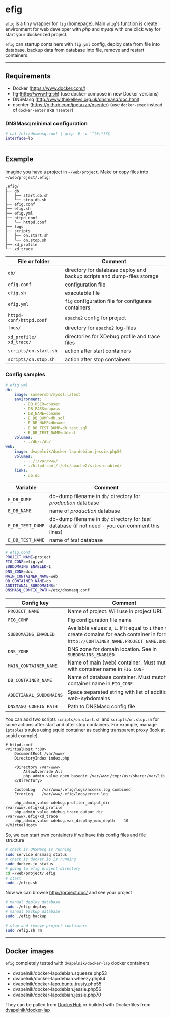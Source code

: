 # efig

`efig` is a tiny wrapper for `fig` [(homepage)](http://www.fig.sh). Main `efig`'s function is create environment for web developer with *php* and *mysql* with one click way for start your dockerized project.

`efig` can startup containers with `fig.yml` config, deploy data from file into database, backup data from database into file, remove and restart containers.

---------------------

## Requirements

* Docker (https://www.docker.com/)
* ~~fig (http://www.fig.sh)~~ (use docker-compose in new Docker versions)
* DNSMasq (http://www.thekelleys.org.uk/dnsmasq/doc.html)
* ~~nsenter~~ (https://github.com/jpetazzo/nsenter) (use `docker-exec` instead of `docker-enter` aka `nsenter`)

### DNSMasq minimal configuration

```bash
# cat /etc/dnsmasq.conf | grep -E -v '^(#.*)?$'
interface=lo
```

---------------------

## Example

Imagine you have a project in `~/web/project`. Make or copy files into `~/web/project/.efig`:
```
.efig/
├── db
│   ├── start.db.sh
│   └── stop.db.sh
├── efig.conf
├── efig.sh
├── efig.yml
├── httpd-conf
│   └── httpd.conf
├── logs
├── scripts
│   ├── on.start.sh
│   └── on.stop.sh
├── xd_profile
└── xd_trace
```
File or folder | Comment
----------------|----------------
`db/` | directory for database deploy and backup scripts and dump-files storage
`efig.conf` | configuration file
`efig.sh` | exacutable file
`efig.yml` | `fig` configuration file for configurate containers
`httpd-conf/httpd.conf` | `apache2` config for project
`logs/` | directory for `apache2` log-files
`xd_profile/` `xd_trace/` | directories for XDebug profile and trace files
`scripts/on.start.sh` | action after start containers
`scripts/on.stop.sh` | action after stop containers

### Config samples
```yml
# efig.yml
db:
    image: sameersbn/mysql:latest
    environment:
        - DB_USER=dbuser
        - DB_PASS=dbpass
        - DB_NAME=dbname
        - E_DB_DUMP=db.sql
        - E_DB_NAME=dbname
        - E_DB_TEST_DUMP=db.test.sql
        - E_DB_TEST_NAME=dbtest
    volumes:
        - ./db/:/db/
web:
    image: dvapelnik/docker-lap:debian.jessie.php56
    volumes:
        - ../:/var/www/
        - ./httpd-conf/:/etc/apache2/sites-enabled/
    links:
        - db:db
```
Variable | Comment
------------|-------------
`E_DB_DUMP` | db-dump filename in `db/` directory for *production* database
`E_DB_NAME` | name of *production* database
`E_DB_TEST_DUMP` | db-dump filename in `db/` directory for *test* database (if not need - you can comment this lines)
`E_DB_TEST_NAME` | name of *test* database


```bash
# efig.conf
PROJECT_NAME=project
FIG_CONF=efig.yml
SUBDOMAINS_ENABLED=1
DNS_ZONE=doc
MAIN_CONTAINER_NAME=web
DB_CONTAINER_NAME=db
ADDITIANAL_SUBDOMAINS=''
DNSMASQ_CONFIG_PATH=/etc/dnsmasq.conf
```

Config key | Comment
-----------|---------
`PROJECT_NAME` | Name of project. Will use in project URL
`FIG_CONF` | Fig configuration file name
`SUBDOMAINS_ENABLED` | Available values: `0`, `1`. If it equal to `1` then will create domains for each container in format: `http://CONTAINER_NAME.PROJECT_NAME.DNS_ZONE`. 
`DNS_ZONE` | DNS zone for domain location. See in `SUBDOMAINS_ENABLED`
`MAIN_CONTAINER_NAME` | Name of main (web) container. Must mutch with container name in `FIG_CONF`
`DB_CONTAINER_NAME` | Name of database container. Must mutch with container name in `FIG_CONF`
`ADDITIANAL_SUBDOMAINS` | Space separated string with list of additional web-sybdomains
`DNSMASQ_CONFIG_PATH` | Path to DNSMasq config file

You can add two scripts `scripts/on.start.sh` and `scripts/on.stop.sh` for some actions after start and after stop containers. For example, manage `iptables`'s rules using squid container as caching transparent proxy (look at squid example)

```apacheconf
# httpd.conf
<VirtualHost *:80>
    DocumentRoot /var/www/
    DirectoryIndex index.php

    <Directory /var/www>
        AllowOverride All
        php_admin_value open_basedir /var/www:/tmp:/usr/share:/var/lib
    </Directory>

    CustomLog   /var/www/.efig/logs/access.log combined
    ErrorLog    /var/www/.efig/logs/error.log

    php_admin_value xdebug.profiler_output_dir  /var/www/.efig/xd_profile
    php_admin_value xdebug.trace_output_dir     /var/www/.efig/xd_trace
    php_admin_value xdebug.var_display_max_depth    10
</VirtualHost>
```
So, we can start own containers if we have this config files and file structure

```bash
# check is DNSMasq is running
sudo service dnsmasq status
# check is docker.io is running
sudo docker.io status
# going to efig project directory
cd ~/web/project/.efig
# start 
sudo ./efig.sh
```
Now we can browse http://project.doc/ and see your project
```bash
# manual deploy database
sudo ./efig deploy
# manual backup database
sudo ./efig backup
```
```bash
# stop and remove project containers
sudo /efig.sh rm
```

--------------------------

## Docker images

`efig` completely tested with `dvapelnik/docker-lap` docker containers 

* dvapelnik/docker-lap:debian.squeeze.php53
* dvapelnik/docker-lap:debian.wheezy.php54
* dvapelnik/docker-lap:ubuntu.trusty.php55
* dvapelnik/docker-lap:debian.jessie.php56
* dvapelnik/docker-lap:debian.jessie.php70

They can be pulled from [DockerHub](https://registry.hub.docker.com/u/dvapelnik/docker-lap/) or builded with Dockerfiles from [dvapelnik/docker-lap](https://github.com/dvapelnik/docker-lap)
